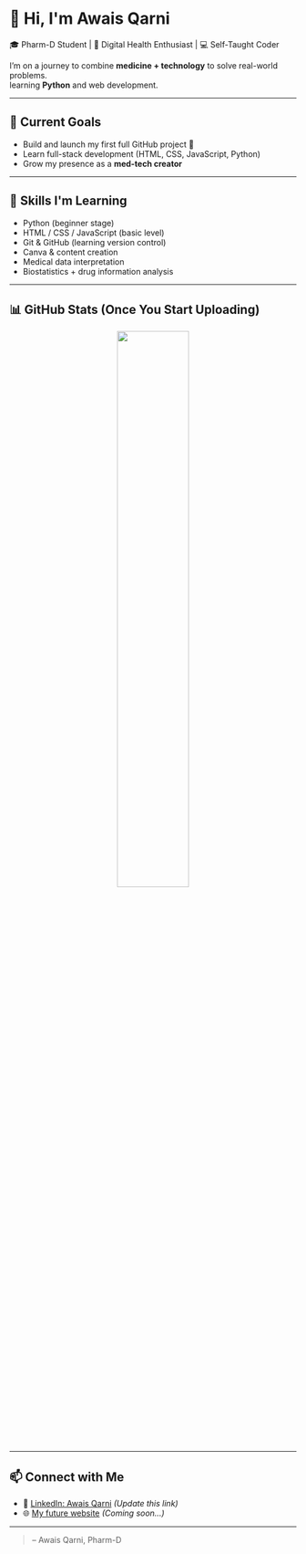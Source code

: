 # 👋 Hi, I'm Awais Qarni

🎓 Pharm-D Student | 💊 Digital Health Enthusiast | 💻 Self-Taught Coder

I’m on a journey to combine **medicine + technology** to solve real-world problems.  
learning **Python** and web development.  

---

## 🚀 Current Goals

- Build and launch my first full GitHub project 🚧  
- Learn full-stack development (HTML, CSS, JavaScript, Python)  
- Grow my presence as a **med-tech creator**

---

## 💼 Skills I'm Learning

- Python (beginner stage)
- HTML / CSS / JavaScript (basic level)
- Git & GitHub (learning version control)
- Canva & content creation
- Medical data interpretation
- Biostatistics + drug information analysis

---

## 📊 GitHub Stats (Once You Start Uploading)

<p align="center">
  <img src="https://github-readme-stats.vercel.app/api?username=awaisqarni&show_icons=true&theme=default" width="50%" />
</p>

---

## 📫 Connect with Me

- 💼 [LinkedIn: Awais Qarni](https://linkedin.com/in/muhammadowaisqarni/) _(Update this link)_
- 🌐 [My future website](https://your-domain.com) _(Coming soon...)_

---

> – Awais Qarni, Pharm-D
